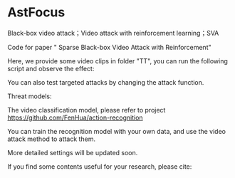 # AstFocus
Black-box video attack；Video attack with reinforcement learning；SVA

Code for paper " Sparse Black-box Video Attack with Reinforcement"

Here, we provide some video clips in folder "TT", you can run the following script and observe the effect:


You can also test targeted attacks by changing the attack function.

Threat models:

The video classification model, please refer to project https://github.com/FenHua/action-recognition

You can train the recognition model with your own data, and use the video attack method to attack them.

More detailed settings will be updated soon.

If you find some contents useful for your research, please cite:

